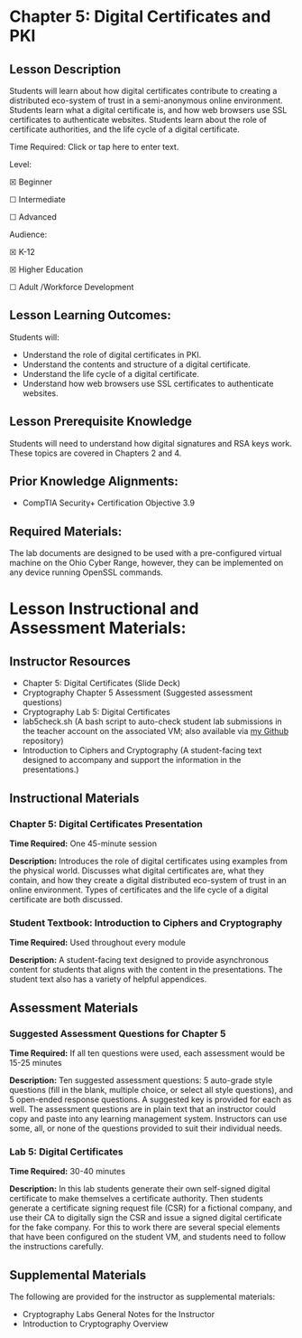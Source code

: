 
# Chapter 5: Digital Certificates and PKI

## Lesson Description

Students will learn about how digital certificates contribute to creating a distributed eco-system of trust in a semi-anonymous online environment. Students learn what a digital certificate is, and how web browsers use SSL certificates to authenticate websites. Students learn about the role of certificate authorities, and the life cycle of a digital certificate.

Time Required: Click or tap here to enter text.

Level:

☒ Beginner

☐ Intermediate

☐ Advanced

Audience:

☒ K-12

☒ Higher Education

☐ Adult /Workforce Development

## Lesson Learning Outcomes:

Students will:

* Understand the role of digital certificates in PKI.
* Understand the contents and structure of a digital certificate.
* Understand the life cycle of a digital certificate.
* Understand how web browsers use SSL certificates to authenticate websites.

## Lesson Prerequisite Knowledge

Students will need to understand how digital signatures and RSA keys work. These topics are covered in Chapters 2 and 4.

## Prior Knowledge Alignments:

* CompTIA Security+ Certification Objective 3.9

## Required Materials:

The lab documents are designed to be used with a pre-configured virtual machine on the Ohio Cyber Range, however, they can be implemented on any device running OpenSSL commands.

# Lesson Instructional and Assessment Materials:

## Instructor Resources

* Chapter 5: Digital Certificates (Slide Deck)
* Cryptography Chapter 5 Assessment (Suggested assessment questions)
* Cryptography Lab 5: Digital Certificates
* lab5check.sh (A bash script to auto-check student lab submissions in the teacher account on the associated VM; also available via [my Github](https://www.github.com/bendougherty) repository)
* Introduction to Ciphers and Cryptography (A student-facing text designed to accompany and support the information in the presentations.)

## Instructional Materials

### Chapter 5: Digital Certificates Presentation

**Time Required:** One 45-minute session

**Description:** Introduces the role of digital certificates using examples from the physical world. Discusses what digital certificates are, what they contain, and how they create a digital distributed eco-system of trust in an online environment. Types of certificates and the life cycle of a digital certificate are both discussed.

### Student Textbook: Introduction to Ciphers and Cryptography

**Time Required:** Used throughout every module

**Description:** A student-facing text designed to provide asynchronous content for students that aligns with the content in the presentations. The student text also has a variety of helpful appendices.

## Assessment Materials

### Suggested Assessment Questions for Chapter 5

**Time Required:** If all ten questions were used, each assessment would be 15-25 minutes

**Description:** Ten suggested assessment questions: 5 auto-grade style questions (fill in the blank, multiple choice, or select all style questions), and 5 open-ended response questions. A suggested key is provided for each as well. The assessment questions are in plain text that an instructor could copy and paste into any learning management system. Instructors can use some, all, or none of the questions provided to suit their individual needs.

### Lab 5: Digital Certificates

**Time Required:** 30-40 minutes

**Description:** In this lab students generate their own self-signed digital certificate to make themselves a certificate authority. Then students generate a certificate signing request file (CSR) for a fictional company, and use their CA to digitally sign the CSR and issue a signed digital certificate for the fake company. For this to work there are several special elements that have been configured on the student VM, and students need to follow the instructions carefully.

## Supplemental Materials

The following are provided for the instructor as supplemental materials:

* Cryptography Labs General Notes for the Instructor
* Introduction to Cryptography Overview


